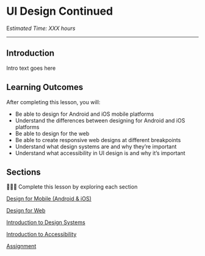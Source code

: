 
# UI Design Continued

E*stimated Time: XXX hours*

---

## Introduction

Intro text goes here


## **Learning Outcomes**

After completing this lesson, you will:

- Be able to design for Android and iOS mobile platforms 
- Understand the differences between designing for Android and iOS platforms
- Be able to design for the web
- Be able to create responsive web designs at different breakpoints 
- Understand what design systems are and why they’re important
- Understand what accessibility in UI design is and why it’s important


## Sections

<aside>

👩🏿‍🏫 Complete this lesson by exploring each section

</aside>

[Design for Mobile (Android & iOS)](lessons/more-ui-design/mobile.md)

[Design for Web](lessons/more-ui-design/web.md)

[Introduction to Design Systems](lessons/more-ui-design/design-systems.md)

[Introduction to Accessibility](llessons/more-ui-design/accessibility.md)

[Assignment](lessons/more-ui-design/assignment.md)

